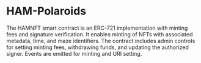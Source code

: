 # HAM-Polaroids
The HAMNFT smart contract is an ERC-721 implementation with minting fees and signature verification. It enables minting of NFTs with associated metadata, time, and maze identifiers. The contract includes admin controls for setting minting fees, withdrawing funds, and updating the authorized signer. Events are emitted for minting and URI setting.

